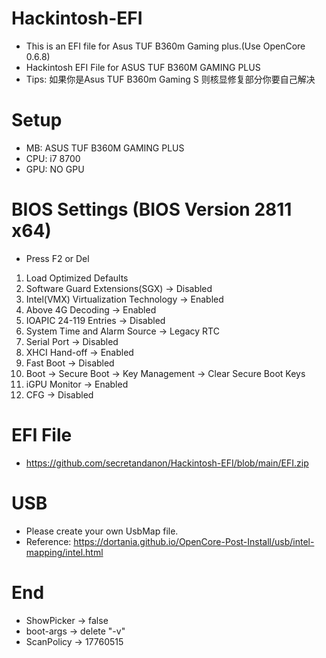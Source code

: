 # Hackintosh-EFI

- This is an EFI file for Asus TUF B360m Gaming plus.(Use OpenCore 0.6.8)
- Hackintosh EFI File for ASUS TUF B360M GAMING PLUS
- Tips: 如果你是Asus TUF B360m Gaming S 则核显修复部分你要自己解决

# Setup
- MB: ASUS TUF B360M GAMING PLUS
- CPU: i7 8700
- GPU: NO GPU

# BIOS Settings (BIOS Version 2811 x64)
- Press F2 or Del
1. Load Optimized Defaults
2. Software Guard Extensions(SGX) -> Disabled
3. Intel(VMX) Virtualization Technology -> Enabled
4. Above 4G Decoding -> Enabled
5. IOAPIC 24-119 Entries -> Disabled
6. System Time and Alarm Source -> Legacy RTC
7. Serial Port -> Disabled
8. XHCI Hand-off -> Enabled
9. Fast Boot -> Disabled
10. Boot -> Secure Boot -> Key Management -> Clear Secure Boot Keys
11. iGPU Monitor -> Enabled
12. CFG -> Disabled

# EFI File

- https://github.com/secretandanon/Hackintosh-EFI/blob/main/EFI.zip

# USB
- Please create your own UsbMap file.
- Reference: https://dortania.github.io/OpenCore-Post-Install/usb/intel-mapping/intel.html

# End
- ShowPicker -> false
- boot-args -> delete "-v"
- ScanPolicy -> 17760515
